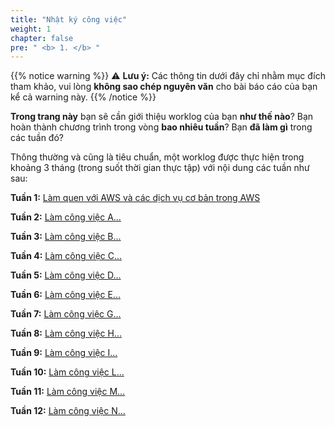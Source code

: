 ```yaml
---
title: "Nhật ký công việc"
weight: 1
chapter: false
pre: " <b> 1. </b> "
---
```


{{% notice warning %}}
⚠️ **Lưu ý:** Các thông tin dưới đây chỉ nhằm mục đích tham khảo, vui lòng **không sao chép nguyên văn** cho bài báo cáo của bạn kể cả warning này.
{{% /notice %}}

**Trong trang này** bạn sẽ cần giới thiệu worklog của bạn **như thế nào**? Bạn hoàn thành chương trình trong vòng **bao nhiêu tuần**? Bạn **đã làm gì** trong các tuần đó?


Thông thường và cũng là tiêu chuẩn, một worklog được thực hiện trong khoảng 3 tháng (trong suốt thời gian thực tập) với nội dung các tuần như sau:

**Tuần 1:** [Làm quen với AWS và các dịch vụ cơ bản trong AWS](1.1-week1/)

**Tuần 2:** [Làm công việc A...](1.2-week2/)

**Tuần 3:** [Làm công việc B...](1.3-week3/)

**Tuần 4:** [Làm công việc C...](1.4-week4/)

**Tuần 5:** [Làm công việc D...](1.5-week5/)

**Tuần 6:** [Làm công việc E...](1.6-week6/)

**Tuần 7:** [Làm công việc G...](1.7-week7/)

**Tuần 8:** [Làm công việc H...](1.8-week8/)

**Tuần 9:** [Làm công việc I...](1.9-week9/)

**Tuần 10:** [Làm công việc L...](1.10-week10/)

**Tuần 11:** [Làm công việc M...](1.11-week11/)

**Tuần 12:** [Làm công việc N...](1.12-week12/)
